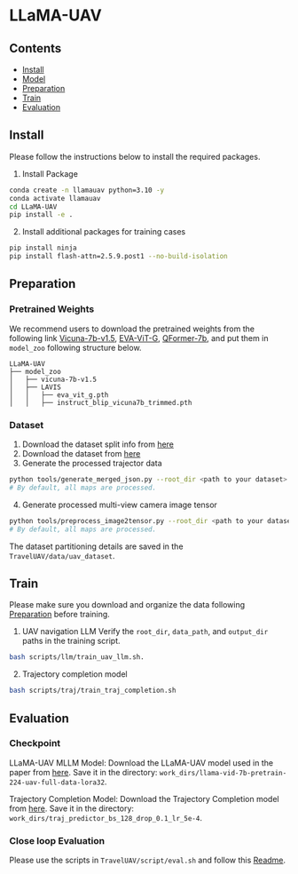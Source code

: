 # LLaMA-UAV

## Contents
- [Install](#install)
- [Model](#model)
- [Preparation](#preparation)
- [Train](#train)
- [Evaluation](#evaluation)

## Install
Please follow the instructions below to install the required packages.

1. Install Package
```bash
conda create -n llamauav python=3.10 -y
conda activate llamauav
cd LLaMA-UAV
pip install -e .
```

2. Install additional packages for training cases
```bash
pip install ninja
pip install flash-attn=2.5.9.post1 --no-build-isolation
```

## Preparation
### Pretrained Weights
We recommend users to download the pretrained weights from the following link [Vicuna-7b-v1.5](https://huggingface.co/lmsys/vicuna-7b-v1.5), [EVA-ViT-G](https://storage.googleapis.com/sfr-vision-language-research/LAVIS/models/BLIP2/eva_vit_g.pth), [QFormer-7b](https://storage.googleapis.com/sfr-vision-language-research/LAVIS/models/InstructBLIP/instruct_blip_vicuna7b_trimmed.pth), and put them in `model_zoo` following structure below.
```
LLaMA-UAV
├── model_zoo
│   ├── vicuna-7b-v1.5
│   ├── LAVIS
│   │   ├── eva_vit_g.pth
│   │   ├── instruct_blip_vicuna7b_trimmed.pth
```
### Dataset
<!-- training data prepara -->
1. Download the dataset split info from [here](https://huggingface.co/datasets/wangxiangyu0814/TravelUAV_data_json)
2. Download the dataset from [here](https://huggingface.co/datasets/wangxiangyu0814/TravelUAV)
3. Generate the processed trajector data
```bash
python tools/generate_merged_json.py --root_dir <path to your dataset>
# By default, all maps are processed.
```
4. Generate processed multi-view camera image tensor
``` bash
python tools/preprocess_image2tensor.py --root_dir <path to your dataset>
# By default, all maps are processed.
```
The dataset partitioning details are saved in the `TravelUAV/data/uav_dataset`. 
## Train
Please make sure you download and organize the data following [Preparation](#preparation) before training. 

1. UAV navigation LLM
Verify the `root_dir`, `data_path`, and `output_dir` paths in the training script.

```bash
bash scripts/llm/train_uav_llm.sh.
```

2. Trajectory completion model

```bash
bash scripts/traj/train_traj_completion.sh
```
## Evaluation
### Checkpoint
LLaMA-UAV MLLM Model: Download the LLaMA-UAV model used in the paper from [here](https://huggingface.co/wangxiangyu0814/llama-uav-7b). 
Save it in the directory: `work_dirs/llama-vid-7b-pretrain-224-uav-full-data-lora32`.

Trajectory Completion Model: Download the Trajectory Completion model from [here](https://huggingface.co/wangxiangyu0814/traveluav-traj-model). 
Save it in the directory: `work_dirs/traj_predictor_bs_128_drop_0.1_lr_5e-4`.
### Close loop Evaluation

Please use the scripts in `TravelUAV/script/eval.sh` and follow this [Readme](../../README.md).
